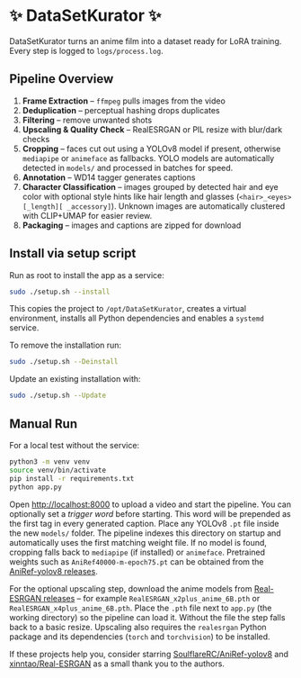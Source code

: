 # ✨ DataSetKurator ✨

DataSetKurator turns an anime film into a dataset ready for LoRA training. Every step is logged to `logs/process.log`.

## Pipeline Overview

1. **Frame Extraction** – `ffmpeg` pulls images from the video
2. **Deduplication** – perceptual hashing drops duplicates
3. **Filtering** – remove unwanted shots
4. **Upscaling & Quality Check** – RealESRGAN or PIL resize with blur/dark checks
5. **Cropping** – faces cut out using a YOLOv8 model if present, otherwise `mediapipe` or `animeface` as fallbacks. YOLO models are automatically detected in `models/` and processed in batches for speed.
6. **Annotation** – WD14 tagger generates captions
7. **Character Classification** – images grouped by detected hair and eye color
   with optional style hints like hair length and glasses (`<hair>_<eyes>[_length][ _accessory]`).
   Unknown images are automatically clustered with CLIP+UMAP for easier review.
8. **Packaging** – images and captions are zipped for download

## Install via setup script

Run as root to install the app as a service:

```bash
sudo ./setup.sh --install
```

This copies the project to `/opt/DataSetKurator`, creates a virtual environment, installs all Python dependencies and enables a `systemd` service.

To remove the installation run:

```bash
sudo ./setup.sh --Deinstall
```

Update an existing installation with:

```bash
sudo ./setup.sh --Update
```

## Manual Run

For a local test without the service:

```bash
python3 -m venv venv
source venv/bin/activate
pip install -r requirements.txt
python app.py
```

Open [http://localhost:8000](http://localhost:8000) to upload a video and start the pipeline.
You can optionally set a *trigger word* before starting. This word will be
prepended as the first tag in every generated caption.
Place any YOLOv8 ``.pt`` file inside the new ``models/`` folder. The pipeline
indexes this directory on startup and automatically uses the first matching
weight file. If no model is found, cropping falls back to ``mediapipe`` (if
installed) or ``animeface``.
Pretrained weights such as ``AniRef40000-m-epoch75.pt`` can be obtained from the
[AniRef-yolov8 releases](https://github.com/SoulflareRC/AniRef-yolov8/releases).

For the optional upscaling step, download the anime models from
[Real-ESRGAN releases](https://github.com/xinntao/Real-ESRGAN/releases/) – for
example ``RealESRGAN_x2plus_anime_6B.pth`` or ``RealESRGAN_x4plus_anime_6B.pth``.
Place the ``.pth`` file next to ``app.py`` (the working directory) so the
pipeline can load it. Without the file the step falls back to a basic resize.
Upscaling also requires the ``realesrgan`` Python package and its dependencies
(``torch`` and ``torchvision``) to be installed.

If these projects help you, consider starring
[SoulflareRC/AniRef-yolov8](https://github.com/SoulflareRC/AniRef-yolov8) and
[xinntao/Real-ESRGAN](https://github.com/xinntao/Real-ESRGAN) as a small thank
you to the authors.
